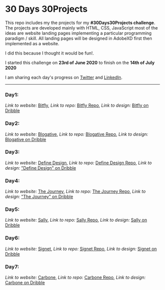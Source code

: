 # 30 Days 30Projects

This repo includes my the projects for my **#30Days30Projects challenge**. 
The projects are developed mainly with HTML, CSS, JavaScript most of the ideas are website landing pages implementing a particular programming paradigm / skill.
All landing pages will be designed in AdobeXD first then implemented as a website.

I did this because I thought it would be fun!.

I started this challenge on **23rd of June 2020** to finish on the  **14th of July 2020** 

I am sharing each day's progress on [Twitter](https://twitter.com/dqve) and [LinkedIn](https://www.linkedin.com/in/david-ayo/).

<hr></hr>

### Day1: 
*Link to website:* [Bitfly](https://dqve.github.io/30-Days-30-Projects/Bitfly/),
*Link to repo:*    [Bitfly Repo](https://dqve.github.io/30-Days-30-Projects/Bitfly/),
*Link to design:*  [Bitfly on Dribble](https://dribbble.com/shots/12223327-Bitfly)

### Day2: 
*Link to website:* [Blogative](https://bit.ly/2Z294Jq),
*Link to repo:*    [Blogative Repo](https://github.com/dqve/30-Days-30-Projects/tree/master/Blogative),
*Link to design:*  [Blogative on Dribble](https://dribbble.com/shots/12262291-Blogative)

### Day3:
*Link to website:* [Define Design](https://dqve.github.io/30-Days-30-Projects/Define%20Design/),
*Link to repo:*    [Define Design Repo](https://github.com/dqve/30-Days-30-Projects/tree/master/Define%20Design),
*Link to design:*  ["Define Design" on Dribble](https://dribbble.com/shots/12300923-Define-Design)

### Day4:
*Link to website:* [The Journey](https://dqve.github.io/30-Days-30-Projects/The%20Journey/),
*Link to repo:*    [The Journey Repo](https://github.com/dqve/30-Days-30-Projects/tree/master/The%20Journey),
*Link to design:*  ["The Journey" on Dribble](https://dribbble.com/shots/12333601-The-Journey)

### Day5: 
*Link to website:* [Sally](https://dqve.github.io/30-Days-30-Projects/Sally/),
*Link to repo:*    [Sally Repo](https://dqve.github.io/30-Days-30-Projects/Sally/),
*Link to design:*  [Sally on Dribble](https://dribbble.com/shots/12481431-Sally)

### Day6:
*Link to website:* [Signet](https://dqve.github.io/30-Days-30-Projects/Sally/),
*Link to repo:*    [Signet Repo](https://dqve.github.io/30-Days-30-Projects/Sally/),
*Link to design:*  [Signet on Dribble](https://dribbble.com/shots/12481431-Sally)

### Day7:
*Link to website:* [Carbone](https://dqve.github.io/30-Days-30-Projects/Carbone/),
*Link to repo:*    [Carbone Repo](https://dqve.github.io/30-Days-30-Projects/Carbone/),
*Link to design:*  [Carbone on Dribble](https://dribbble.com/shots/12588412-Carbone)
